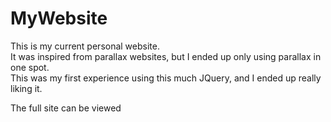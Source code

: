 # MyWebsite
<p>This is my current personal website.<br>
It was inspired from parallax websites, but I ended up only using parallax in one spot.<br>
This was my first experience using this much JQuery, and I ended up really liking it.</p>

<p>The full site can be viewed <a href="http://www.jakereynolds.co>here</a>.</p>

<p>This website is still under development, please e-mail any suggestions, bugs, or comments to reyno511@umn.edu</p>
